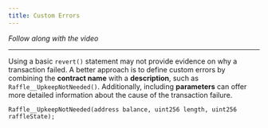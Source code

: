 ```yaml
---
title: Custom Errors
---
```


_Follow along with the video_

---

> </a>

Using a basic `revert()` statement may not provide evidence on why a transaction failed. A better approach is to define custom errors by combining the **contract name** with a **description**, such as `Raffle__UpkeepNotNeeded()`. Additionally, including **parameters** can offer more detailed information about the cause of the transaction failure.

```
Raffle__UpkeepNotNeeded(address balance, uint256 length, uint256 raffleState);
```
